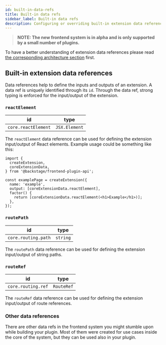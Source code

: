 ```yaml
---
id: built-in-data-refs
title: Built-in data refs
sidebar_label: Built-in data refs
description: Configuring or overriding built-in extension data references
---
```


> **NOTE: The new frontend system is in alpha and is only supported by a small number of plugins.**

To have a better understanding of extension data references please read [the corresponding architecture section](../architecture/20-extensions.md#extension-data) first.

## Built-in extension data references

Data references help to define the inputs and outputs of an extension. A data ref is uniquely identified through its `id`. Through the data ref, strong typing is enforced for the input/output of the extension.

### `reactElement`

|         id          |     type      |
| :-----------------: | :-----------: |
| `core.reactElement` | `JSX.Element` |

The `reactElement` data reference can be used for defining the extension input/output of React elements. Example usage could be something like this:

```tsx
import {
  createExtension,
  coreExtensionData,
} from '@backstage/frontend-plugin-api';

const examplePage = createExtension({
  name: 'example',
  output: [coreExtensionData.reactElement],
  factor() {
    return [coreExtensionData.reactElement(<h1>Example</h1>)];
  },
});
```

### `routePath`

|         id          |   type   |
| :-----------------: | :------: |
| `core.routing.path` | `string` |

The `routePath` data reference can be used for defining the extension input/output of string paths.

### `routeRef`

|         id         |    type    |
| :----------------: | :--------: |
| `core.routing.ref` | `RouteRef` |

The `routeRef` data reference can be used for defining the extension input/output of route references.

### Other data references

There are other data refs in the frontend system you might stumble upon while building your plugin. Most of them were created for use cases inside the core of the system, but they can be used also in your plugin.
